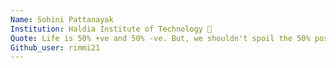 ```yaml
---
Name: Sohini Pattanayak
Institution: Haldia Institute of Technology 🚩
Quote: Life is 50% +ve and 50% -ve. But, we shouldn't spoil the 50% positive for the 50% negative.
Github_user: rimmi21
---
```


